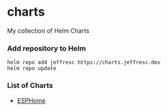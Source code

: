 # charts
My collection of Helm Charts

### Add repository to Helm
```shell
helm repo add jeffresc https://charts.jeffresc.dev
helm repo update
```

### List of Charts
- [ESPHome](https://github.com/JeffResc/charts/tree/main/charts/esphome)
